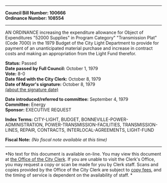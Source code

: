 * * * * *  
  
**Council Bill Number: [](#h0)[](#h2)100666**   
**Ordinance Number: 108554**  
  
* * * * *  
  
AN ORDINANCE increasing the expenditure allowance for Object of Expenditures "52000 Supplies" in Program Category" "Transmission Plat" (Code 7000) in the 1979 Budget of the City Light Department to provide for payment of an unanticipated material purchase and increase in contract costs and making an appropriation from the Light Fund therefor.  
  
**Status:** Passed   
**Date passed by Full Council:** October 1, 1979   
**Vote:** 8-0   
**Date filed with the City Clerk:** October 8, 1979   
**Date of Mayor's signature:** October 8, 1979   
[(about the signature date)](/~public/approvaldate.htm)   
  
  
**Date introduced/referred to committee:** September 4, 1979   
**Committee:** Energy   
**Sponsor:** EXECUTIVE REQUEST   
  
**Index Terms:** CITY-LIGHT, BUDGET, BONNEVILLE-POWER-ADMINISTRATION, POWER-TRANSMISSION-FACILITIES, TRANSMISSION-LINES, REPAIR, CONTRACTS, INTERLOCAL-AGREEMENTS, LIGHT-FUND  
  
**Fiscal Note:** *(No fiscal note available at this time)*  
  
* * * * *  
  
*No text for this document is available on-line. You may view this document at [the Office of the City Clerk](http://www.seattle.gov/leg/clerk/contactUs.htm). If you are unable to visit the Clerk's Office, you may request a copy or scan be made for you by Clerk staff. Scans and copies provided by the Office of the City Clerk are subject to [copy fees](http://clerk.seattle.gov/~public/clerkfees.htm), and the timing of service is dependent on the availability of staff. *  
  
  
